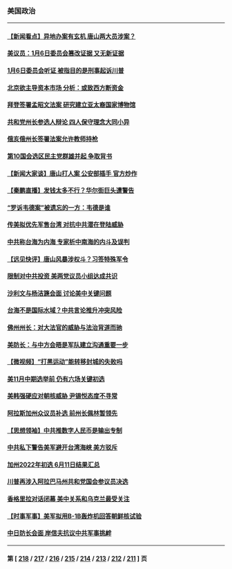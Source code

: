 ### 美国政治
---
#### [【新闻看点】异地办案有玄机 唐山两大员涉案？](../../pages/ncid1078159/n13758997.md) 
#### [美议员：1月6日委员会篡改证据 又无新证据](../../pages/ncid1078159/n13758966.md) 
#### [1月6日委员会听证 被指目的是刑事起诉川普](../../pages/ncid1078159/n13759034.md) 
#### [北京欲主导资本市场 分析：或致西方断资金](../../pages/ncid1078159/n13759138.md) 
#### [拜登签署孟昭文法案 研究建立亚太裔国家博物馆](../../pages/ncid1078159/n13759127.md) 
#### [共和党州长参选人辩论 四人保守理念大同小异](../../pages/ncid1078159/n13759116.md) 
#### [俄亥俄州长签署法案允许教师持枪](../../pages/ncid1078159/n13759112.md) 
#### [第10国会选区民主党群雄并起 争取背书](../../pages/ncid1078159/n13759106.md) 
#### [【新闻大家谈】唐山打人案 公安部插手 官方炒作](../../pages/ncid1078159/n13759080.md) 
#### [【秦鹏直播】发钱太多不行？华尔街巨头遭警告](../../pages/ncid1078159/n13758979.md) 
#### [“罗诉韦德案”被遗忘的一方：韦德是谁](../../pages/ncid1078159/n13758835.md) 
#### [传美拟优先军售台湾 对抗中共潜在登陆威胁](../../pages/ncid1078159/n13758962.md) 
#### [中共称台海为内海 专家析中南海的内斗及误判](../../pages/ncid1078159/n13758772.md) 
#### [【远见快评】唐山风暴涉权斗？习签特殊军令](../../pages/ncid1078159/n13758992.md) 
#### [限制对中共投资 美两党议员小组达成共识](../../pages/ncid1078159/n13758949.md) 
#### [沙利文与杨洁篪会面 讨论美中关键问题](../../pages/ncid1078159/n13758918.md) 
#### [台海不是国际水域？中共言论推升冲突风险](../../pages/ncid1078159/n13758829.md) 
#### [佛州州长：对大法官的威胁与法治背道而驰](../../pages/ncid1078159/n13758775.md) 
#### [美防长：与中方会晤是军队建立沟通重要一步](../../pages/ncid1078159/n13758740.md) 
#### [【微视频】“打黑运动”能转移封城的失败吗](../../pages/ncid1078159/n13758771.md) 
#### [美11月中期选举前 仍有六场关键初选](../../pages/ncid1078159/n13758196.md) 
#### [美韩强硬应对朝核威胁 尹锡悦态度不寻常](../../pages/ncid1078159/n13758207.md) 
#### [阿拉斯加州众议员补选 前州长佩林暂领先](../../pages/ncid1078159/n13757974.md) 
#### [【思想领袖】中共推数字人民币是输出专制](../../pages/ncid1078159/n13742264.md) 
#### [中共私下警告美军避开台湾海峡 美方驳斥](../../pages/ncid1078159/n13758085.md) 
#### [加州2022年初选 6月11日结果汇总](../../pages/ncid1078159/n13757990.md) 
#### [川普再涉入阿拉巴马州共和党国会参议员决选](../../pages/ncid1078159/n13757866.md) 
#### [香格里拉对话闭幕 美中关系和乌克兰最受关注](../../pages/ncid1078159/n13757929.md) 
#### [【时事军事】美军拟用B-1B轰炸机回答朝鲜核试验](../../pages/ncid1078159/n13757943.md) 
#### [中日防长会面 岸信夫抗议中共军事挑衅](../../pages/ncid1078159/n13757815.md) 

---
#### 第 [ [218](./218.md) / [217](./217.md) / [216](./216.md) / [215](./215.md) / [214](./214.md) / [213](./213.md) / [212](./212.md) / [211](./211.md) ] 页
